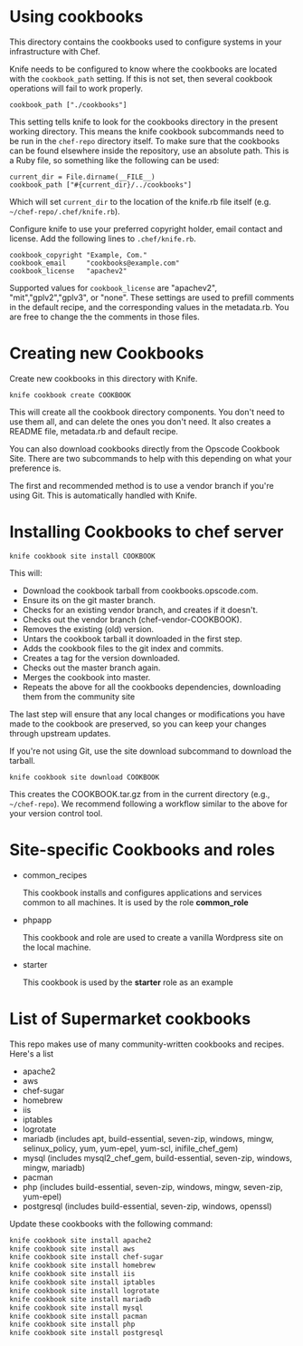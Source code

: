 # Using cookbooks

This directory contains the cookbooks used to configure systems in your infrastructure with Chef.

Knife needs to be configured to know where the cookbooks are located with the `cookbook_path` setting. If this is not set, then several cookbook operations will fail to work properly.

    cookbook_path ["./cookbooks"]

This setting tells knife to look for the cookbooks directory in the present working directory. This means the knife cookbook subcommands need to be run in the `chef-repo` directory itself. To make sure that the cookbooks can be found elsewhere inside the repository, use an absolute path. This is a Ruby file, so something like the following can be used:

    current_dir = File.dirname(__FILE__)
    cookbook_path ["#{current_dir}/../cookbooks"]

Which will set `current_dir` to the location of the knife.rb file itself (e.g. `~/chef-repo/.chef/knife.rb`).

Configure knife to use your preferred copyright holder, email contact and license. Add the following lines to `.chef/knife.rb`.

    cookbook_copyright "Example, Com."
    cookbook_email     "cookbooks@example.com"
    cookbook_license   "apachev2"

Supported values for `cookbook_license` are "apachev2", "mit","gplv2","gplv3",  or "none". These settings are used to prefill comments in the default recipe, and the corresponding values in the metadata.rb. You are free to change the the comments in those files.

# Creating new Cookbooks

Create new cookbooks in this directory with Knife.

    knife cookbook create COOKBOOK

This will create all the cookbook directory components. You don't need to use them all, and can delete the ones you don't need. It also creates a README file, metadata.rb and default recipe.

You can also download cookbooks directly from the Opscode Cookbook Site. There are two subcommands to help with this depending on what your preference is.

The first and recommended method is to use a vendor branch if you're using Git. This is automatically handled with Knife.

# Installing Cookbooks to chef server

    knife cookbook site install COOKBOOK

This will:

* Download the cookbook tarball from cookbooks.opscode.com.
* Ensure its on the git master branch.
* Checks for an existing vendor branch, and creates if it doesn't.
* Checks out the vendor branch (chef-vendor-COOKBOOK).
* Removes the existing (old) version.
* Untars the cookbook tarball it downloaded in the first step.
* Adds the cookbook files to the git index and commits.
* Creates a tag for the version downloaded.
* Checks out the master branch again.
* Merges the cookbook into master.
* Repeats the above for all the cookbooks dependencies, downloading them from the community site

The last step will ensure that any local changes or modifications you have made to the cookbook are preserved, so you can keep your changes through upstream updates.

If you're not using Git, use the site download subcommand to download the tarball.

    knife cookbook site download COOKBOOK

This creates the COOKBOOK.tar.gz from in the current directory (e.g., `~/chef-repo`). We recommend following a workflow similar to the above for your version control tool.

# Site-specific Cookbooks and roles

- common_recipes

  This cookbook installs and configures applications and services common to all machines. It is used by the role **common_role**

- phpapp

  This cookbook and role are used to create a vanilla Wordpress site on the local machine.

- starter

  This cookbook is used by the **starter** role as an example

# List of Supermarket cookbooks 

This repo makes use of many community-written cookbooks and recipes.  Here's a list

- apache2
- aws
- chef-sugar
- homebrew 
- iis 
- iptables
- logrotate
- mariadb (includes apt, build-essential, seven-zip, windows, mingw, selinux_policy, yum, yum-epel, yum-scl, inifile_chef_gem)
- mysql (includes mysql2_chef_gem, build-essential, seven-zip, windows, mingw, mariadb)
- pacman 
- php (includes build-essential, seven-zip, windows, mingw, seven-zip, yum-epel)
- postgresql (includes build-essential, seven-zip, windows, openssl)

Update these cookbooks with the following command:

```bash
knife cookbook site install apache2
knife cookbook site install aws
knife cookbook site install chef-sugar
knife cookbook site install homebrew 
knife cookbook site install iis
knife cookbook site install iptables
knife cookbook site install logrotate
knife cookbook site install mariadb
knife cookbook site install mysql
knife cookbook site install pacman 
knife cookbook site install php
knife cookbook site install postgresql
```
